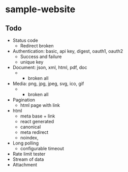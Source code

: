 # sample-website

## Todo

- Status code
  - Redirect broken
- Authentication: basic, api key, digest, oauth1, oauth2
  - Success and failure
  - unique key
- Document: json, xml, html, pdf, doc
  - + broken all
- Media: png, jpg, jpeg, svg, ico, gif
  - + broken all
- Pagination
  - html page with link
- html
  - meta base + link
  - react generated
  - canonical
  - meta redirect
  - noindex,
- Long polling
  - configurable timeout
- Rate limit tester
- Stream of data
- Attachment
